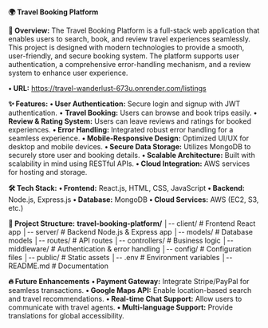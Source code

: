 **🌍 Travel Booking Platform**

**🚀 Overview:**
The Travel Booking Platform is a full-stack web application that enables users to search, book, and review travel experiences seamlessly. This project is designed with modern technologies to provide a smooth, user-friendly, and secure booking system. The platform supports user authentication, a comprehensive error-handling mechanism, and a review system to enhance user experience.

**•	URL:** https://travel-wanderlust-673u.onrender.com/listings

**✨ Features:**
**•	**User Authentication:**** Secure login and signup with JWT authentication.
•	**Travel Booking:** Users can browse and book trips easily.
**•	Review & Rating System:** Users can leave reviews and ratings for booked experiences.
**•	Error Handling:** Integrated robust error handling for a seamless experience.
**•	Mobile-Responsive Design:** Optimized UI/UX for desktop and mobile devices.
**•	Secure Data Storage:** Utilizes MongoDB to securely store user and booking details.
**•	Scalable Architecture:** Built with scalability in mind using RESTful APIs.
**•	Cloud Integration:** AWS services for hosting and storage.

**🛠️ Tech Stack:**
**•	Frontend:** React.js, HTML, CSS, JavaScript
**•	Backend:** Node.js, Express.js
**•	Database:** MongoDB
**•	Cloud Services:** AWS (EC2, S3, etc.)

**📂 Project Structure:**
**travel-booking-platform/**
│-- client/         # Frontend React app
│-- server/         # Backend Node.js & Express app
│-- models/         # Database models
│-- routes/         # API routes
│-- controllers/    # Business logic
│-- middleware/     # Authentication & error handling
│-- config/         # Configuration files
│-- public/         # Static assets
│-- .env            # Environment variables
│-- README.md       # Documentation

**🔥 Future Enhancements**
**•	Payment Gateway:** Integrate Stripe/PayPal for seamless transactions.
**•	Google Maps API:** Enable location-based search and travel recommendations.
**•	Real-time Chat Support:** Allow users to communicate with travel agents.
**•	Multi-language Support:** Provide translations for global accessibility.
